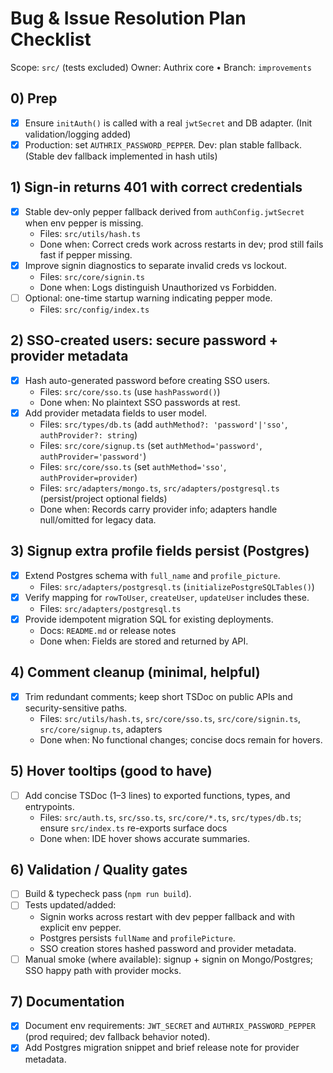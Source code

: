 # Bug & Issue Resolution Plan Checklist

Scope: `src/` (tests excluded)
Owner: Authrix core • Branch: `improvements`

## 0) Prep
- [x] Ensure `initAuth()` is called with a real `jwtSecret` and DB adapter. (Init validation/logging added)
- [x] Production: set `AUTHRIX_PASSWORD_PEPPER`. Dev: plan stable fallback. (Stable dev fallback implemented in hash utils)

## 1) Sign-in returns 401 with correct credentials
- [x] Stable dev-only pepper fallback derived from `authConfig.jwtSecret` when env pepper is missing.
  - Files: `src/utils/hash.ts`
  - Done when: Correct creds work across restarts in dev; prod still fails fast if pepper missing.
- [x] Improve signin diagnostics to separate invalid creds vs lockout.
  - Files: `src/core/signin.ts`
  - Done when: Logs distinguish Unauthorized vs Forbidden.
- [ ] Optional: one-time startup warning indicating pepper mode.
  - Files: `src/config/index.ts`

## 2) SSO-created users: secure password + provider metadata
- [x] Hash auto-generated password before creating SSO users.
  - Files: `src/core/sso.ts` (use `hashPassword()`)
  - Done when: No plaintext SSO passwords at rest.
- [x] Add provider metadata fields to user model.
  - Files: `src/types/db.ts` (add `authMethod?: 'password'|'sso'`, `authProvider?: string`)
  - Files: `src/core/signup.ts` (set `authMethod='password'`, `authProvider='password'`)
  - Files: `src/core/sso.ts` (set `authMethod='sso'`, `authProvider=provider`)
  - Files: `src/adapters/mongo.ts`, `src/adapters/postgresql.ts` (persist/project optional fields)
  - Done when: Records carry provider info; adapters handle null/omitted for legacy data.

## 3) Signup extra profile fields persist (Postgres)
- [x] Extend Postgres schema with `full_name` and `profile_picture`.
  - Files: `src/adapters/postgresql.ts` (`initializePostgreSQLTables()`)
- [x] Verify mapping for `rowToUser`, `createUser`, `updateUser` includes these.
  - Files: `src/adapters/postgresql.ts`
- [x] Provide idempotent migration SQL for existing deployments.
  - Docs: `README.md` or release notes
  - Done when: Fields are stored and returned by API.

## 4) Comment cleanup (minimal, helpful)
- [x] Trim redundant comments; keep short TSDoc on public APIs and security-sensitive paths.
  - Files: `src/utils/hash.ts`, `src/core/sso.ts`, `src/core/signin.ts`, `src/core/signup.ts`, adapters
  - Done when: No functional changes; concise docs remain for hovers.

## 5) Hover tooltips (good to have)
- [ ] Add concise TSDoc (1–3 lines) to exported functions, types, and entrypoints.
  - Files: `src/auth.ts`, `src/sso.ts`, `src/core/*.ts`, `src/types/db.ts`; ensure `src/index.ts` re-exports surface docs
  - Done when: IDE hover shows accurate summaries.

## 6) Validation / Quality gates
- [ ] Build & typecheck pass (`npm run build`).
- [ ] Tests updated/added:
  - Signin works across restart with dev pepper fallback and with explicit env pepper.
  - Postgres persists `fullName` and `profilePicture`.
  - SSO creation stores hashed password and provider metadata.
- [ ] Manual smoke (where available): signup + signin on Mongo/Postgres; SSO happy path with provider mocks.

## 7) Documentation
- [x] Document env requirements: `JWT_SECRET` and `AUTHRIX_PASSWORD_PEPPER` (prod required; dev fallback behavior noted).
- [x] Add Postgres migration snippet and brief release note for provider metadata.
